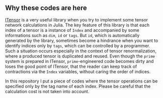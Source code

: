 ## Why these codes are here

[ITensor](https://github.com/ITensor/ITensors.jl) is a very useful library when you try to implement some tensor network calculations in Julia. The key feature of this library is that each index of a tensor is a instance of `Index` and accompanied by some informations such as `dim`, `id` or `tags`. But `id`, which is automatically generated by the library, sometimes become a hindrance when you want to identify indices only by `tags`, which can be controlled by a programmer. Such a situation occurs especially in the context of tensor renormalization, where a produced tensor is duplicated and reused. Even though the `prime` system is prepared in ITensor, `prime`-engineered code becomes dirty and loses the good point of ITensor, that the reader can keep track of contractions via the `Index` variables, without caring the order of indices.


In this repository I put a piece of codes where the tensor operations can be specified only by the tag name of each index. Please be careful that the calculation cost is not taken into account.